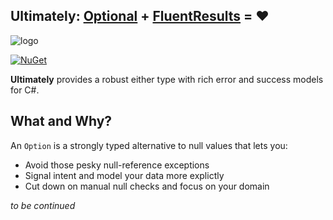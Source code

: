 Ultimately: [Optional](https://github.com/nlkl/Optional) + [FluentResults](https://github.com/altmann/FluentResults) = ❤
-

![logo](https://github.com/silkfire/Ultimately/blob/master/img/logo.png)

[![NuGet](https://img.shields.io/nuget/v/Ultimately.svg)](https://www.nuget.org/packages/Ultimately)

**Ultimately** provides a robust either type with rich error and success models for C#.

## What and Why?

An `Option` is a strongly typed alternative to null values that lets you:

* Avoid those pesky null-reference exceptions
* Signal intent and model your data more explictly
* Cut down on manual null checks and focus on your domain

*to be continued*
